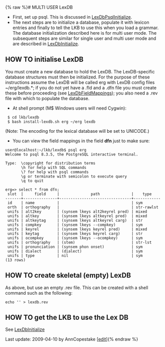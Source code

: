 {% raw %}# MULTI USER LexDB

- First, set up psql. This is discussed in
[LexDbPsqlInitialize](../LexDbPsqlInitialize).
- The next steps are to initialize a database, populate it with
lexicon entries and finally to tell the LKB to use this when you
load a grammar. The database initialization described here is for
multi user mode. The subsequent steps are similar for single user
and multi user mode and are described in
[LexDbInitialize](../LexDbInitialize).

## HOW TO initialise LexDB

You must create a new database to hold the LexDB. The LexDB-specific
database structures must then be initialized. For the purpose of these
instructions assume the LexDB will be called erg with LexDB config files
\~/erg/lexdb.\*; if you do not yet have a .fld and a .dfn file you must
create these before proceeding (see
[LexDbFieldMappings](../LexDbFieldMappings)); you also need a .rev file
with which to populate the database.

- At shell prompt (M$ Windows users will need Cygwin):

<!-- -->


     $ cd lkb/lexdb
     $ bash install-lexdb.sh erg ~/erg lexdb

(Note: The encoding for the lexical database will be set to UNICODE.)

- You can view the field mappings in the field **dfn** just to make
sure:

<!-- -->


    user@localhost:~/lkb/lexdb$ psql erg
    Welcome to psql 8.3.5, the PostgreSQL interactive terminal.
    
    Type:  \copyright for distribution terms
           \h for help with SQL commands
           \? for help with psql commands
           \g or terminate with semicolon to execute query
           \q to quit
    
    erg=> select * from dfn;
     slot  |     field     |              path              |    type
    -------+---------------+--------------------------------+------------
     id    | name          |                                | sym
     orth  | orthography   |                                | str-rawlst
     unifs | alt2key       | (synsem lkeys alt2keyrel pred) | mixed
     unifs | altkey        | (synsem lkeys altkeyrel pred)  | mixed
     unifs | altkeytag     | (synsem lkeys altkeyrel carg)  | str
     unifs | compkey       | (synsem lkeys --compkey)       | sym
     unifs | keyrel        | (synsem lkeys keyrel pred)     | mixed
     unifs | keytag        | (synsem lkeys keyrel carg)     | str
     unifs | ocompkey      | (synsem lkeys --ocompkey)      | sym
     unifs | orthography   | (stem)                         | str-lst
     unifs | pronunciation | (synsem phon onset)            | sym
     unifs | dialect       | (dialect)                      | sym
     unifs | type          | nil                            | sym
    (13 rows)

## HOW TO create skeletal (empty) LexDB

As above, but use an empty .rev file. This can be created with a shell
command such as the following:

    echo '' > lexdb.rev

## HOW TO get the LKB to use the Lex DB

See [LexDbInitialize](../LexDbInitialize)

Last update: 2009-04-10 by AnnCopestake [[edit](https://github.com/delph-in/docs/wiki/LkbLexDbMultiUser/_edit)]{% endraw %}